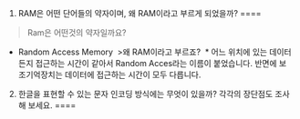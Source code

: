 1. RAM은 어떤 단어들의 약자이며, 왜 RAM이라고 부르게 되었을까?
====
> Ram은 어떤것의 약자일까요?
  * Random Access Memory
  >왜 RAM이라고 부르죠?
  * 어느 위치에 있는 데이터든지 접근하는 시간이 같아서 Random Acces라는 이름이 붙었습니다. 반면에 보조기억장치는 데이터에 접근하는 시간이 모두 다릅니다.
  
  
  
  
  
2. 한글을 표현할 수 있는 문자 인코딩 방식에는 무엇이 있을까? 각각의 장단점도 조사해 보세요.
====
